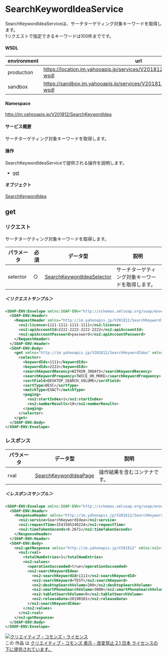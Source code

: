 # SearchKeywordIdeaService
SearchKeywordIdeaServiceは、サーチターゲティング対象キーワードを取得します。<br>1リクエストで指定できるキーワードは100件までです。
#### WSDL
| environment | url |
|---|---|
| production  | https://location.im.yahooapis.jp/services/V201812/SearchKeywordIdeaService?wsdl|
| sandbox  | https://sandbox.im.yahooapis.jp/services/V201812/SearchKeywordIdeaService?wsdl|
#### Namespace
http://im.yahooapis.jp/V201812/SearchKeywordIdea
#### サービス概要
サーチターゲティング対象キーワードを取得します。
#### 操作
SearchKeywordIdeaServiceで提供される操作を説明します。

+ [get](#get)

#### オブジェクト
[SearchKeywordIdea](../data/SearchKeywordIdea)

## get

### リクエスト
サーチターゲティング対象キーワードを取得します。

| パラメータ | 必須 | データ型 | 説明 |
|---|---|---|---|
| selector | ○ | [SearchKeywordIdeaSelector](../data/SearchKeywordIdea/SearchKeywordIdeaSelector.md) | サーチターゲティング対象キーワードを取得します。 |

##### ＜リクエストサンプル＞
```xml
<SOAP-ENV:Envelope xmlns:SOAP-ENV="http://schemas.xmlsoap.org/soap/envelope/">
  <SOAP-ENV:Header>
    <RequestHeader xmlns="http://im.yahooapis.jp/V201812/SearchKeywordIdea" xmlns:ns2="http://im.yahooapis.jp/V201812">
      <ns2:license>1111-1111-1111-1111</ns2:license>
      <ns2:apiAccountId>2222-2222-2222-2222</ns2:apiAccountId>
      <ns2:apiAccountPassword>password</ns2:apiAccountPassword>
    </RequestHeader>
  </SOAP-ENV:Header>
  <SOAP-ENV:Body>
    <get xmlns="http://im.yahooapis.jp/V201812/SearchKeywordIdea" xmlns:ns2="http://im.yahooapis.jp/V201812">
      <selector>
        <keywordIds>1111</keywordIds>
        <keywordIds>2222</keywordIds>
        <searchKeywordRecency>WITHIN_30DAYS</searchKeywordRecency>
        <searchKeywordFrequency>TWICE_OR_MORE</searchKeywordFrequency>
        <sortField>DESKTOP_SEARCH_VOLUME</sortField>
        <sortType>DESC</sortType>
        <matchType>EXACT</matchType>
        <paging>
          <ns2:startIndex>1</ns2:startIndex>
          <ns2:numberResults>10</ns2:numberResults>
        </paging>
      </selector>
    </get>
  </SOAP-ENV:Body>
</SOAP-ENV:Envelope>
```

### レスポンス
| パラメータ | データ型 | 説明 |
|---|---|---|
| rval | [SearchKeywordIdeaPage](../data/SearchKeywordIdea/SearchKeywordIdeaPage.md) | 操作結果を含むコンテナです。 |

##### ＜レスポンスサンプル＞
```xml
<SOAP-ENV:Envelope xmlns:SOAP-ENV="http://schemas.xmlsoap.org/soap/envelope/">
  <SOAP-ENV:Header>
    <ResponseHeader xmlns="http://im.yahooapis.jp/V201812/SearchKeywordIdea" xmlns:ns2="http://im.yahooapis.jp/V201812">
      <ns2:service>SearchKeywordIdea</ns2:service>
      <ns2:requestTime>1543385240224</ns2:requestTime>
      <ns2:timeTakenSeconds>0.2671</ns2:timeTakenSeconds>
    </ResponseHeader>
  </SOAP-ENV:Header>
  <SOAP-ENV:Body>
    <ns2:getResponse xmlns="http://im.yahooapis.jp/V201812" xmlns:ns2="http://im.yahooapis.jp/V201812/SearchKeywordIdea">
      <ns2:rval>
        <totalNumEntries>1</totalNumEntries>
        <ns2:values>
          <operationSucceeded>true</operationSucceeded>
          <ns2:searchKeywordIdea>
            <ns2:searchKeywordId>1111</ns2:searchKeywordId>
            <ns2:searchKeyword>TEST</ns2:searchKeyword>
            <ns2:desktopSearchVolume>200</ns2:desktopSearchVolume>
            <ns2:smartPhoneSearchVolume>3000</ns2:smartPhoneSearchVolume>
            <ns2:tabletSearchVolume>0</ns2:tabletSearchVolume>
            <ns2:releaseDate>20190101</ns2:releaseDate>
          </ns2:searchKeywordIdea>
        </ns2:values>
      </ns2:rval>
    </ns2:getResponse>
  </SOAP-ENV:Body>
</SOAP-ENV:Envelope>
```

<a rel="license" href="http://creativecommons.org/licenses/by-nd/2.1/jp/"><img alt="クリエイティブ・コモンズ・ライセンス" style="border-width:0" src="https://i.creativecommons.org/l/by-nd/2.1/jp/88x31.png" /></a><br />この 作品 は <a rel="license" href="http://creativecommons.org/licenses/by-nd/2.1/jp/">クリエイティブ・コモンズ 表示 - 改変禁止 2.1 日本 ライセンスの下に提供されています。</a>
